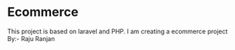 # Ecommerce
This project is based on laravel and PHP. I am creating a ecommerce project 
<br>
By:- Raju Ranjan
